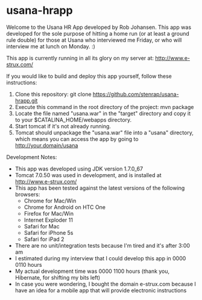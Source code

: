 usana-hrapp
===========

Welcome to the Usana HR App developed by Rob Johansen. This app was developed for the sole purpose of hitting a home run (or at least a ground rule double) for those at Usana who interviewed me Friday, or who will interview me at lunch on Monday. :)

This app is currently running in all its glory on my server at: http://www.e-strux.com/

If you would like to build and deploy this app yourself, follow these instructions:

1. Clone this repository: git clone https://github.com/stenrap/usana-hrapp.git
2. Execute this command in the root directory of the project: mvn package
3. Locate the file named "usana.war" in the "target" directory and copy it to your $CATALINA_HOME/webapps directory.
4. Start tomcat if it's not already running.
5. Tomcat should unpackage the "usana.war" file into a "usana" directory, which means you can access the app by going to http://your.domain/usana

Development Notes:
- This app was developed using JDK version 1.7.0_67
- Tomcat 7.0.50 was used in development, and is installed at http://www.e-strux.com/
- This app has been tested against the latest versions of the following browsers:
  + Chrome for Mac/Win
  + Chrome for Android on HTC One
  + Firefox for Mac/Win
  + Internet Exploder 11
  + Safari for Mac
  + Safari for iPhone 5s
  + Safari for iPad 2
- There are no unit/integration tests because I'm tired and it's after 3:00 am
- I estimated during my interview that I could develop this app in 0000 0110 hours
- My actual development time was 0000 1100 hours (thank you, Hibernate, for shifting my bits left)
- In case you were wondering, I bought the domain e-strux.com because I have an idea for a mobile app that will provide electronic instructions
